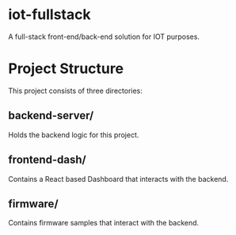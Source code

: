 # iot-fullstack
A full-stack front-end/back-end solution for IOT purposes.

# Project Structure
This project consists of three directories:

## backend-server/
Holds the backend logic for this project.

## frontend-dash/
Contains a React based Dashboard that interacts with the backend.

## firmware/
Contains firmware samples that interact with the backend.